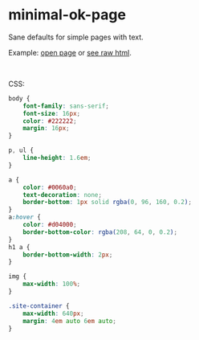 # minimal-ok-page

Sane defaults for simple pages with text.

Example: [open page](https://reo7sp.github.io/minimal-ok-page/) or [see raw html](https://raw.githubusercontent.com/reo7sp/minimal-ok-page/master/index.html).

<br>

CSS:
```css
body {
    font-family: sans-serif;
    font-size: 16px;
    color: #222222;
    margin: 16px;
}

p, ul {
    line-height: 1.6em;
}

a {
    color: #0060a0;
    text-decoration: none;
    border-bottom: 1px solid rgba(0, 96, 160, 0.2);
}
a:hover {
    color: #d04000;
    border-bottom-color: rgba(208, 64, 0, 0.2);
}
h1 a {
    border-bottom-width: 2px;
}

img {
    max-width: 100%;
}

.site-container {
    max-width: 640px;
    margin: 4em auto 6em auto;
}
```
